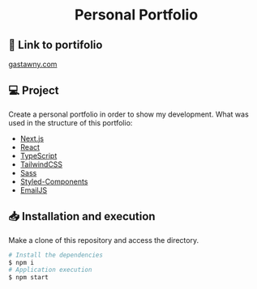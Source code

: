 <h1 align="center">Personal Portfolio</h1>

## :rocket: Link to portifolio

[gastawny.com](https://gastawny.com)

## 💻 Project

Create a personal portfolio in order to show my development. What was used in the structure of this portfolio:

- [Next.js](https://nextjs.org/)
- [React](https://pt-br.reactjs.org/)
- [TypeScript](https://www.typescriptlang.org/)
- [TailwindCSS](https://tailwindcss.com/)
- [Sass](https://sass-lang.com/)
- [Styled-Components](https://styled-components.com)
- [EmailJS](https://www.emailjs.com)

## 📥 Installation and execution

Make a clone of this repository and access the directory.

```bash
# Install the dependencies
$ npm i
# Application execution
$ npm start
```
